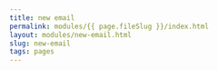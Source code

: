 ```yaml
---
title: new email
permalink: modules/{{ page.fileSlug }}/index.html
layout: modules/new-email.html
slug: new-email
tags: pages
---
```



